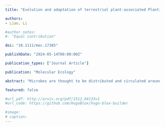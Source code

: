 ```yaml
---
title: "Evolution and adaptation of terrestrial plant‐associated Plantibacter species into remote marine environments"

authors:
- Liao, Li

#author_notes:
#- "Equal contribution"

doi: "10.1111/mec.17385"

publishDate: "2024-05-14T00:00:00Z"

publication_types: ["Journal Article"]

publication: "Molecular Ecology"

abstract: "Microbes are thought to be distributed and circulated around the world, but the connection between marine and terrestrial microbiomes remains largely unknown. We use Plantibacter, a representative genus associated with plants, as our research model to investigate the global distribution and adaptation of plant-related bacteria in plant-free environments, particularly in the remote Southern Ocean and the deep Atlantic Ocean. The marine isolates and their plant-associated relatives shared over 98% whole-genome average nucleotide identity (ANI), indicating recent divergence and ongoing speciation from plant-related niches to marine environments. Comparative genomics revealed that the marine strains acquired new genes via horizontal gene transfer from non-Plantibacter species and refined existing genes through positive selection to improve adaptation to new habitats. Meanwhile, marine strains retained the ability to interact with plants, such as modifying root system architecture and promoting germination. Furthermore, Plantibacter species were found to be widely distributed in marine environments, revealing an unrecognized phenomenon that plant-associated microbiomes have colonized the ocean, which could serve as a reservoir for plant growth-promoting microbes. This study demonstrates the presence of an active reservoir of terrestrial plant growth-promoting bacteria in remote marine systems and advances our understanding of the microbial connections between plant-associated and plant-free environments at the genome level."

featured: false

#url_pdf: http://arxiv.org/pdf/1512.04133v1
#url_code: https://github.com/HugoBlox/hugo-blox-builder

#image:
# caption: 
---
```

